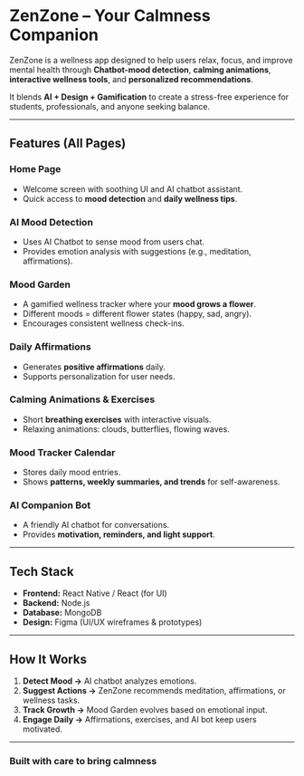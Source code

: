 #  ZenZone – Your Calmness Companion  

ZenZone is a wellness app designed to help users relax, focus, and improve mental health through **Chatbot-mood detection**, **calming animations**, **interactive wellness tools**, and **personalized recommendations**.  

It blends **AI + Design + Gamification** to create a stress-free experience for students, professionals, and anyone seeking balance.  

---

## Features (All Pages)

###  Home Page
- Welcome screen with soothing UI and AI chatbot assistant.  
- Quick access to **mood detection** and **daily wellness tips**.  

### AI Mood Detection  
- Uses AI Chatbot to sense mood from users chat.  
- Provides emotion analysis with suggestions (e.g., meditation, affirmations).  

### Mood Garden  
- A gamified wellness tracker where your **mood grows a flower**.  
- Different moods = different flower states (happy, sad, angry).  
- Encourages consistent wellness check-ins.  

###  Daily Affirmations  
- Generates **positive affirmations** daily.  
- Supports personalization for user needs.  

### Calming Animations & Exercises  
- Short **breathing exercises** with interactive visuals.  
- Relaxing animations: clouds, butterflies, flowing waves.  

### Mood Tracker Calendar  
- Stores daily mood entries.  
- Shows **patterns, weekly summaries, and trends** for self-awareness.  

### AI Companion Bot  
- A friendly AI chatbot for conversations.  
- Provides **motivation, reminders, and light support**.  

---

## Tech Stack  

- **Frontend:** React Native / React (for UI)  
- **Backend:** Node.js 
- **Database:** MongoDB  
- **Design:** Figma (UI/UX wireframes & prototypes)  

---

## How It Works  

1. **Detect Mood →** AI chatbot analyzes emotions.  
2. **Suggest Actions →** ZenZone recommends meditation, affirmations, or wellness tasks.  
3. **Track Growth →** Mood Garden evolves based on emotional input.  
4. **Engage Daily →** Affirmations, exercises, and AI bot keep users motivated.  

---

### Built with care to bring calmness 

